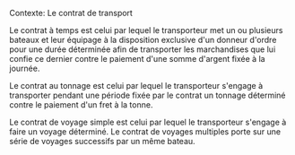 Contexte: Le contrat de transport

Le contrat à temps est celui par lequel le transporteur met un ou plusieurs bateaux et leur équipage à la disposition exclusive d'un donneur d'ordre pour une durée déterminée afin de transporter les marchandises que lui confie ce dernier contre le paiement d'une somme d'argent fixée à la journée.

Le contrat au tonnage est celui par lequel le transporteur s'engage à transporter pendant une période fixée par le contrat un tonnage déterminé contre le paiement d'un fret à la tonne.

Le contrat de voyage simple est celui par lequel le transporteur s'engage à faire un voyage déterminé. Le contrat de voyages multiples porte sur une série de voyages successifs par un même bateau.